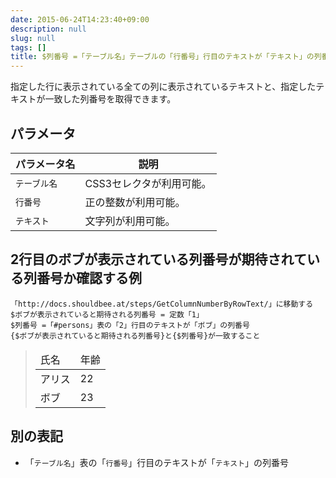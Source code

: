 ```yaml
---
date: 2015-06-24T14:23:40+09:00
description: null
slug: null
tags: []
title: $列番号 =「テーブル名」テーブルの「行番号」行目のテキストが「テキスト」の列番号
---
```


指定した行に表示されている全ての列に表示されているテキストと、指定したテキストが一致した列番号を取得できます。

## パラメータ

パラメータ名 | 説明
------|---------
`テーブル名` | CSS3セレクタが利用可能。
`行番号` | 正の整数が利用可能。
`テキスト` | 文字列が利用可能。

## 2行目のボブが表示されている列番号が期待されている列番号か確認する例

```
「http://docs.shouldbee.at/steps/GetColumnNumberByRowText/」に移動する
$ボブが表示されていると期待される列番号 = 定数「1」
$列番号 =「#persons」表の「2」行目のテキストが「ボブ」の列番号
{$ボブが表示されていると期待される列番号}と{$列番号}が一致すること
```

<blockquote>
<table id="persons">
  <thead>
    <tr>
        <td>氏名</td>
        <td>年齢</td>
    </tr>
  </thead>
  <tbody>
    <tr>
        <td>アリス</td>
        <td>22</td>
    </tr>
    <tr>
        <td>ボブ</td>
        <td>23</td>
    </tr>
  </tbody>
</table>
</blockquote>

## 別の表記

* 「`テーブル名`」表の「`行番号`」行目のテキストが「`テキスト`」の列番号
